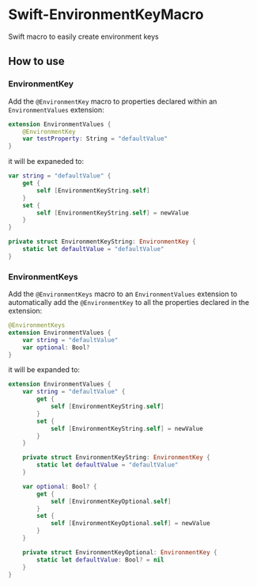 # Swift-EnvironmentKeyMacro
Swift macro to easily create environment keys


## How to use

### EnvironmentKey

Add the `@EnvironmentKey` macro to properties declared within an `EnvironmentValues` extension:

```swift
extension EnvironmentValues {
    @EnvironmentKey
    var testProperty: String = "defaultValue"
}
```

it will be expaneded to:

```swift
var string = "defaultValue" {
    get {
        self [EnvironmentKeyString.self]
    }
    set {
        self [EnvironmentKeyString.self] = newValue
    }
}

private struct EnvironmentKeyString: EnvironmentKey {
    static let defaultValue = "defaultValue"
}
```

### EnvironmentKeys

Add the `@EnvironmentKeys` macro to an `EnvironmentValues` extension to automatically add the `@EnvironmentKey` to all the properties declared in the extension:

```swift
@EnvironmentKeys
extension EnvironmentValues {
    var string = "defaultValue"
    var optional: Bool?
}
```

it will be expanded to:

```swift
extension EnvironmentValues {
    var string = "defaultValue" {
        get {
            self [EnvironmentKeyString.self]
        }
        set {
            self [EnvironmentKeyString.self] = newValue
        }
    }

    private struct EnvironmentKeyString: EnvironmentKey {
        static let defaultValue = "defaultValue"
    }

    var optional: Bool? {
        get {
            self [EnvironmentKeyOptional.self]
        }
        set {
            self [EnvironmentKeyOptional.self] = newValue
        }
    }

    private struct EnvironmentKeyOptional: EnvironmentKey {
        static let defaultValue: Bool? = nil
    }
}
```